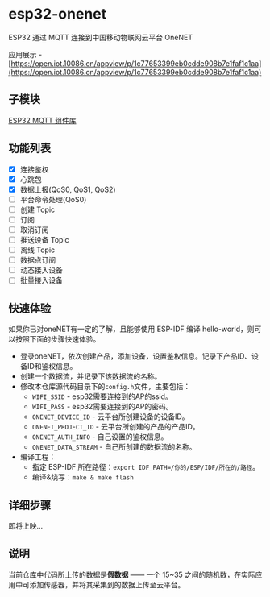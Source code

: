 # esp32-onenet
ESP32 通过 MQTT 连接到中国移动物联网云平台 OneNET

应用展示 - [https://open.iot.10086.cn/appview/p/1c77653399eb0cdde908b7e1faf1c1aa](https://open.iot.10086.cn/appview/p/1c77653399eb0cdde908b7e1faf1c1aa)

## 子模块

[ESP32 MQTT 组件库](https://github.com/tidyjiang8/espmqtt)

## 功能列表

- [x] 连接鉴权
- [x] 心跳包
- [x] 数据上报(QoS0, QoS1, QoS2)
- [ ] 平台命令处理(QoS0)
- [ ] 创建 Topic
- [ ] 订阅
- [ ] 取消订阅
- [ ] 推送设备 Topic
- [ ] 离线 Topic
- [ ] 数据点订阅
- [ ] 动态接入设备
- [ ] 批量接入设备

## 快速体验

如果你已对oneNET有一定的了解，且能够使用 ESP-IDF 编译 hello-world，则可以按照下面的步骤快速体验。

- 登录oneNET，依次创建产品，添加设备，设置鉴权信息。记录下产品ID、设备ID和鉴权信息。
- 创建一个数据流，并记录下该数据流的名称。
- 修改本仓库源代码目录下的`config.h`文件，主要包括：
  - `WIFI_SSID` - esp32需要连接到的AP的ssid。
  - `WIFI_PASS` - esp32需要连接到的AP的密码。
  - `ONENET_DEVICE_ID` - 云平台所创建设备的设备ID。
  - `ONENET_PROJECT_ID` - 云平台所创建的产品的产品ID。
  - `ONENET_AUTH_INFO` - 自己设置的鉴权信息。
  - `ONENET_DATA_STREAM` - 自己所创建的数据流的名称。
- 编译工程：
  - 指定 ESP-IDF 所在路径：`export IDF_PATH=/你的/ESP/IDF/所在的/路径`。
  - 编译&烧写：`make & make flash`

## 详细步骤

即将上映...

## 说明

当前仓库中代码所上传的数据是**假数据** —— 一个 15~35 之间的随机数，在实际应用中可添加传感器，并将其采集到的数据上传至云平台。
